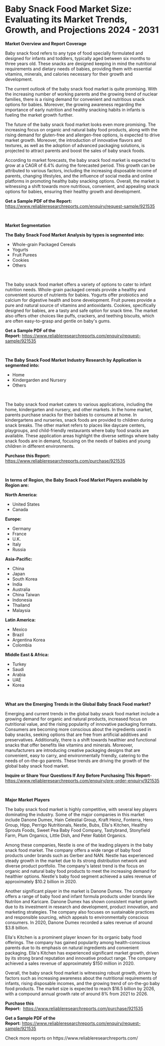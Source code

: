 <p><h1>Baby Snack Food Market Size: Evaluating its Market Trends, Growth, and Projections 2024 - 2031</h1></p><p><strong>Market Overview and Report Coverage</strong></p>
<p><p>Baby snack food refers to any type of food specially formulated and designed for infants and toddlers, typically aged between six months to three years old. These snacks are designed keeping in mind the nutritional requirements and dietary needs of babies, providing them with essential vitamins, minerals, and calories necessary for their growth and development.</p><p>The current outlook of the baby snack food market is quite promising. With the increasing number of working parents and the growing trend of nuclear families, there is a rising demand for convenient and nutritious snack options for babies. Moreover, the growing awareness regarding the importance of early nutrition and healthy snacking habits in infants is fueling the market growth further.</p><p>The future of the baby snack food market looks even more promising. The increasing focus on organic and natural baby food products, along with the rising demand for gluten-free and allergen-free options, is expected to drive market growth. Moreover, the introduction of innovative flavors and textures, as well as the adoption of advanced packaging solutions, is projected to attract parents and boost the sales of baby snack foods.</p><p>According to market forecasts, the baby snack food market is expected to grow at a CAGR of 6.4% during the forecasted period. This growth can be attributed to various factors, including the increasing disposable income of parents, changing lifestyles, and the influence of social media and online platforms in promoting healthy baby snacking options. Overall, the market is witnessing a shift towards more nutritious, convenient, and appealing snack options for babies, ensuring their healthy growth and development.</p></p>
<p><strong>Get a Sample PDF of the Report:</strong> <a href="https://www.reliableresearchreports.com/enquiry/request-sample/921535">https://www.reliableresearchreports.com/enquiry/request-sample/921535</a></p>
<p>&nbsp;</p>
<p><strong>Market Segmentation</strong></p>
<p><strong>The Baby Snack Food Market Analysis by types is segmented into:</strong></p>
<p><ul><li>Whole-grain Packaged Cereals</li><li>Yogurts</li><li>Fruit Purees</li><li>Cookies</li><li>Others</li></ul></p>
<p>&nbsp;</p>
<p><p>The baby snack food market offers a variety of options to cater to infant nutrition needs. Whole-grain packaged cereals provide a healthy and convenient source of nutrients for babies. Yogurts offer probiotics and calcium for digestive health and bone development. Fruit purees provide a pure and natural source of vitamins and antioxidants. Cookies, specifically designed for babies, are a tasty and safe option for snack time. The market also offers other choices like puffs, crackers, and teething biscuits, which are often easy-to-grasp and gentle on baby's gums.</p></p>
<p><strong>Get a Sample PDF of the Report:</strong>&nbsp;<a href="https://www.reliableresearchreports.com/enquiry/request-sample/921535">https://www.reliableresearchreports.com/enquiry/request-sample/921535</a></p>
<p>&nbsp;</p>
<p><strong>The Baby Snack Food Market Industry Research by Application is segmented into:</strong></p>
<p><ul><li>Home</li><li>Kindergarden and Nursery</li><li>Others</li></ul></p>
<p>&nbsp;</p>
<p><p>The baby snack food market caters to various applications, including the home, kindergarten and nursery, and other markets. In the home market, parents purchase snacks for their babies to consume at home. In kindergartens and nurseries, snack foods are provided to children during snack breaks. The other market refers to places like daycare centers, playgroups, and child-friendly restaurants where baby food snacks are available. These application areas highlight the diverse settings where baby snack foods are in demand, focusing on the needs of babies and young children in different environments.</p></p>
<p><strong>Purchase this Report:</strong>&nbsp; <a href="https://www.reliableresearchreports.com/purchase/921535">https://www.reliableresearchreports.com/purchase/921535</a></p>
<p>&nbsp;</p>
<p><strong>In terms of Region, the Baby Snack Food Market Players available by Region are:</strong></p>
<p>
    <p> <strong> North America: </strong>
        <ul>
            <li>United States</li>
            <li>Canada</li>
        </ul>
        </p> 
    <p> <strong> Europe: </strong>
        <ul>
            <li>Germany</li>
            <li>France</li>
            <li>U.K.</li>
            <li>Italy</li>
            <li>Russia</li>
        </ul>
        </p> 
    <p> <strong> Asia-Pacific: </strong>
        <ul>
            <li>China</li>
            <li>Japan</li>
            <li>South Korea</li>
            <li>India</li>
            <li>Australia</li>
            <li>China Taiwan</li>
            <li>Indonesia</li>
            <li>Thailand</li>
            <li>Malaysia</li>
        </ul>
        </p> 
    <p> <strong> Latin America: </strong>
        <ul>
            <li>Mexico</li>
            <li>Brazil</li>
            <li>Argentina Korea</li>
            <li>Colombia</li>
        </ul>
        </p> 
    <p> <strong> Middle East & Africa: </strong>
        <ul>
            <li>Turkey</li>
            <li>Saudi</li>
            <li>Arabia</li>
            <li>UAE</li>
            <li>Korea</li>
        </ul>
    </p>
    </p>
<p>&nbsp;</p>
<p><strong>What are the Emerging Trends in the Global Baby Snack Food market?</strong></p>
<p><p>Emerging and current trends in the global baby snack food market include a growing demand for organic and natural products, increased focus on nutritional value, and the rising popularity of innovative packaging formats. Consumers are becoming more conscious about the ingredients used in baby snacks, seeking options that are free from artificial additives and preservatives. Additionally, there is a shift towards healthier and functional snacks that offer benefits like vitamins and minerals. Moreover, manufacturers are introducing creative packaging designs that are convenient, easy to carry, and environmentally friendly, catering to the needs of on-the-go parents. These trends are driving the growth of the global baby snack food market.</p></p>
<p><strong>Inquire or Share Your Questions If Any Before Purchasing This Report</strong>- <a href="https://www.reliableresearchreports.com/enquiry/pre-order-enquiry/921535">https://www.reliableresearchreports.com/enquiry/pre-order-enquiry/921535</a></p>
<p>&nbsp;</p>
<p><strong>Major Market Players</strong></p>
<p><p>The baby snack food market is highly competitive, with several key players dominating the industry. Some of the major companies in this market include Danone Dumex, Hain Celestial Group, Kraft Heinz, Fonterra, Hero Group, Hipp, Perrigo Nutritionals, Nestle, Bubs, Ella's Kitchen, Healthy Sprouts Foods, Sweet Pea Baby Food Company, Tastybrand, Stonyfield Farm, Plum Organics, Little Dish, and Peter Rabbit Organics.</p><p>Among these companies, Nestle is one of the leading players in the baby snack food market. The company offers a wide range of baby food products under brands such as Gerber and NAN. Nestle has experienced steady growth in the market due to its strong distribution network and diverse product portfolio. The company's latest trend is the focus on organic and natural baby food products to meet the increasing demand for healthier options. Nestle's baby food segment achieved a sales revenue of approximately $10.2 billion in 2020.</p><p>Another significant player in the market is Danone Dumex. The company offers a range of baby food and infant formula products under brands like Nutrilon and Karicare. Danone Dumex has shown consistent market growth due to its investment in research and development, product innovation, and marketing strategies. The company also focuses on sustainable practices and responsible sourcing, which appeals to environmentally conscious consumers. In 2020, Danone Dumex recorded a sales revenue of around $3.8 billion.</p><p>Ella's Kitchen is a prominent player known for its organic baby food offerings. The company has gained popularity among health-conscious parents due to its emphasis on natural ingredients and convenient packaging. Ella's Kitchen has experienced significant market growth, driven by its strong brand reputation and innovative product range. The company achieved a sales revenue of approximately $150 million in 2020.</p><p>Overall, the baby snack food market is witnessing robust growth, driven by factors such as increasing awareness about the nutritional requirements of infants, rising disposable incomes, and the growing trend of on-the-go baby food products. The market size is expected to reach $16.5 billion by 2026, with a compound annual growth rate of around 8% from 2021 to 2026.</p></p>
<p><strong>Purchase this Report:</strong>&nbsp;&nbsp;<a href="https://www.reliableresearchreports.com/purchase/921535">https://www.reliableresearchreports.com/purchase/921535</a></p>
<p></p>
<p><strong>Get a Sample PDF of the Report:</strong>&nbsp;<a href="https://www.reliableresearchreports.com/enquiry/request-sample/921535">https://www.reliableresearchreports.com/enquiry/request-sample/921535</a></p>
<p>Check more reports on https://www.reliableresearchreports.com/</p>